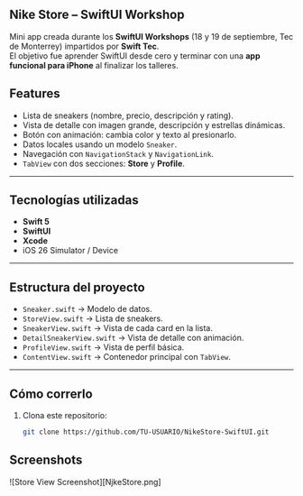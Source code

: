 ## Nike Store – SwiftUI Workshop

Mini app creada durante los **SwiftUI Workshops** (18 y 19 de septiembre, Tec de Monterrey) impartidos por **Swift Tec**.  
El objetivo fue aprender SwiftUI desde cero y terminar con una **app funcional para iPhone** al finalizar los talleres.

## Features
- Lista de sneakers (nombre, precio, descripción y rating).
- Vista de detalle con imagen grande, descripción y estrellas dinámicas.
- Botón con animación: cambia color y texto al presionarlo.
- Datos locales usando un modelo `Sneaker`.
- Navegación con `NavigationStack` y `NavigationLink`.
- `TabView` con dos secciones: **Store** y **Profile**.

---

## Tecnologías utilizadas
- **Swift 5**
- **SwiftUI**
- **Xcode**
- iOS 26 Simulator / Device

---

## Estructura del proyecto
- `Sneaker.swift` → Modelo de datos.
- `StoreView.swift` → Lista de sneakers.
- `SneakerView.swift` → Vista de cada card en la lista.
- `DetailSneakerView.swift` → Vista de detalle con animación.
- `ProfileView.swift` → Vista de perfil básica.
- `ContentView.swift` → Contenedor principal con `TabView`.

---

## Cómo correrlo
1. Clona este repositorio:
   ```bash
   git clone https://github.com/TU-USUARIO/NikeStore-SwiftUI.git

## Screenshots
![Store View Screenshot][NjkeStore.png]
